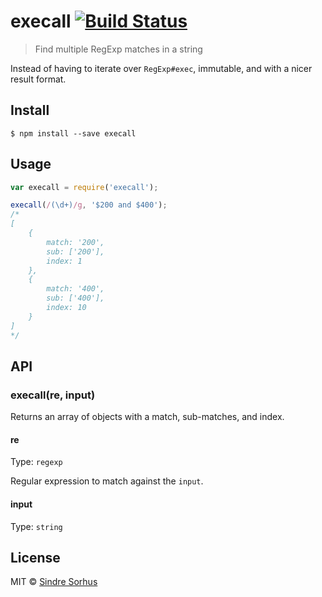 # execall [![Build Status](https://travis-ci.org/sindresorhus/execall.svg?branch=master)](https://travis-ci.org/sindresorhus/execall)

> Find multiple RegExp matches in a string

Instead of having to iterate over `RegExp#exec`, immutable, and with a nicer result format.


## Install

```
$ npm install --save execall
```


## Usage

```js
var execall = require('execall');

execall(/(\d+)/g, '$200 and $400');
/*
[
	{
		match: '200',
		sub: ['200'],
		index: 1
	},
	{
		match: '400',
		sub: ['400'],
		index: 10
	}
]
*/
```


## API

### execall(re, input)

Returns an array of objects with a match, sub-matches, and index.

#### re

Type: `regexp`

Regular expression to match against the `input`.

#### input

Type: `string`


## License

MIT © [Sindre Sorhus](http://sindresorhus.com)
